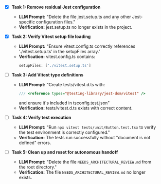 - [x] **Task 1: Remove residual Jest configuration**
  - **LLM Prompt:** "Delete the file jest.setup.ts and any other Jest-specific configuration files."
  - **Verification:** jest.setup.ts no longer exists in the project.

- [x] **Task 2: Verify Vitest setup file loading**
  - **LLM Prompt:** "Ensure vitest.config.ts correctly references './vitest.setup.ts' in the setupFiles array."
  - **Verification:** vitest.config.ts contains:
    ```ts
    setupFiles: ['./vitest.setup.ts']
    ```

- [ ] **Task 3: Add Vitest type definitions**
  - **LLM Prompt:** "Create tests/vitest.d.ts with:
    ```ts
    /// <reference types="@testing-library/jest-dom/vitest" />
    ```
    and ensure it's included in tsconfig.test.json"
  - **Verification:** tests/vitest.d.ts exists with correct content.

- [ ] **Task 4: Verify test execution**
  - **LLM Prompt:** "Run `npx vitest tests/unit/Button.test.tsx` to verify the test environment is correctly configured."
  - **Verification:** The tests run successfully without "document is not defined" errors.

- [ ] **Task 5: Clean up and reset for autonomous handoff**
  - **LLM Prompt:** "Delete the file `NEEDS_ARCHITECTURAL_REVIEW.md` from the root directory."
  - **Verification:** The file `NEEDS_ARCHITECTURAL_REVIEW.md` no longer exists.